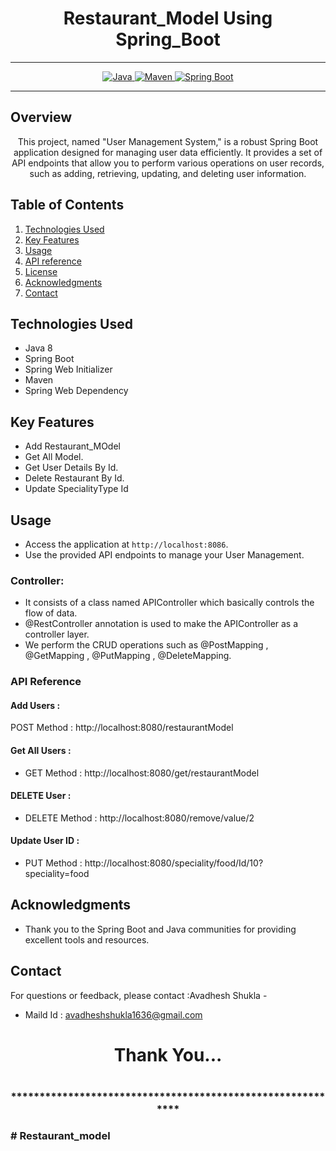 # <h1 align = "center"> Restaurant_Model Using Spring_Boot </h1>
___ 
<p align="center">
<a href="Java url">
    <img alt="Java" src="https://img.shields.io/badge/Java->=8-darkblue.svg" />
</a>
<a href="Maven url" >
    <img alt="Maven" src="https://img.shields.io/badge/maven-3.1.3-brightgreen.svg" />
</a>
<a href="Spring Boot url" >
    <img alt="Spring Boot" src="https://img.shields.io/badge/Spring Boot-3.0.6-brightgreen.svg" />
</a>
</p>

---

<p align="left">

<!-- Project Description -->
## Overview
<p align="center">This project, named "User Management System," is a robust Spring Boot application designed for managing user data efficiently. It provides a set of API endpoints that allow you to perform various operations on user records, such as adding, retrieving, updating, and deleting user information. 
</p>

<!-- Table of Contents -->
## Table of Contents
1. [Technologies Used](#technologies-used)
2. [Key Features](#key-features)
3. [Usage](#usage)
4. [API reference](#api-reference)
5. [License](#license)
6. [Acknowledgments](#acknowledgments)
7. [Contact](#contact)

<!-- Technologies Used -->
## Technologies Used
- Java 8
- Spring Boot
- Spring Web Initializer
- Maven
- Spring Web Dependency

<!-- Key Features -->
## Key Features
- Add Restaurant_MOdel
- Get All Model.
- Get User Details By Id.
- Delete Restaurant By Id.
- Update SpecialityType Id

<!-- Usage -->
## Usage
- Access the application at `http://localhost:8086`.
- Use the provided API endpoints to manage your User Management.

### Controller:
- It consists of a class named APIController which basically controls the flow of data.
- @RestController annotation is used to make the APIController as a controller layer.
- We perform the CRUD operations such as @PostMapping , @GetMapping , @PutMapping , @DeleteMapping.

### API Reference

#### Add Users :
POST Method :  http://localhost:8080/restaurantModel


#### Get All Users :
 - GET Method : http://localhost:8080/get/restaurantModel


 #### DELETE User :
 - DELETE Method :   http://localhost:8080/remove/value/2

  #### Update User ID :
 - PUT Method :   http://localhost:8080/speciality/food/Id/10?speciality=food




 <!-- Acknowledgments -->
## Acknowledgments
- Thank you to the Spring Boot and Java communities for providing excellent tools and resources.

<!-- Contact -->
## Contact
For questions or feedback, please contact :Avadhesh Shukla   -
- Maild Id : avadheshshukla1636@gmail.com

<h1 align="center">Thank You...<h1>
<h3 align = "center"> ***********************************************************<h3># Restaurant_model
